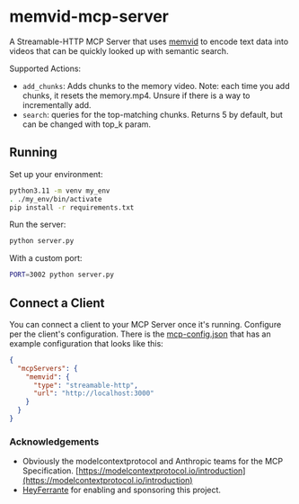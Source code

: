 # memvid-mcp-server


A Streamable-HTTP MCP Server that uses [memvid](https://github.com/Olow304/memvid) to encode text data into videos that can be quickly looked up with semantic search.


Supported Actions:
- `add_chunks`: Adds chunks to the memory video. Note: each time you add chunks, it resets the memory.mp4. Unsure if there is a way to incrementally add.
- `search`: queries for the top-matching chunks. Returns 5 by default, but can be changed with top_k param.

## Running

Set up your environment:
```bash
python3.11 -m venv my_env
. ./my_env/bin/activate
pip install -r requirements.txt
```

Run the server:
```bash
python server.py
```

With a custom port:

```bash
PORT=3002 python server.py
```

## Connect a Client

You can connect a client to your MCP Server once it's running. Configure per the client's configuration. There is the [mcp-config.json](/mcp-config.json) that has an example configuration that looks like this:
```json
{
  "mcpServers": {
    "memvid": {
      "type": "streamable-http",
      "url": "http://localhost:3000"
    }
  }
}
```

### Acknowledgements

- Obviously the modelcontextprotocol and Anthropic teams for the MCP Specification. [https://modelcontextprotocol.io/introduction](https://modelcontextprotocol.io/introduction)
- [HeyFerrante](https://heyferrante.com?ref=github-memvid-mcp-server) for enabling and sponsoring this project.
